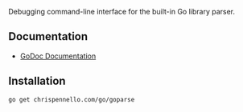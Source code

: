 Debugging command-line interface for the built-in Go library parser.

Documentation
-------------
 - [GoDoc Documentation](https://godoc.org/chrispennello.com/go/goparse)

Installation
------------
    go get chrispennello.com/go/goparse
